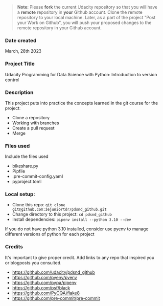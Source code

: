 >**Note**: Please **fork** the current Udacity repository so that you will have a **remote** repository in **your** Github account. Clone the remote repository to your local machine. Later, as a part of the project "Post your Work on Github", you will push your proposed changes to the remote repository in your Github account.

### Date created
March, 28th 2023

### Project Title
Udacity Programming for Data Science with Python: Introduction to version control

### Description
This project puts into practice the concepts learned in the git course for the project:
- Clone a repository
- Working with branches
- Create a pull request
- Merge

### Files used
Include the files used
- bikeshare.py
- Pipfile
- .pre-commit-config.yaml
- pyproject.toml

### Local setup:
- Clone this repo: `git clone git@github.com:zejuniortdr/pdsnd_github.git`
- Change directory to this project: `cd pdsnd_github`
- Install dependencies: `pipenv install --python 3.10 --dev`

If you do not have python 3.10 installed, consider use pyenv to manage different versions of python for each project

### Credits
It's important to give proper credit. Add links to any repo that inspired you or blogposts you consulted.
- https://github.com/udacity/pdsnd_github
- https://github.com/pyenv/pyenv
- https://github.com/pypa/pipenv
- https://github.com/psf/black
- https://github.com/PyCQA/flake8
- https://github.com/pre-commit/pre-commit
